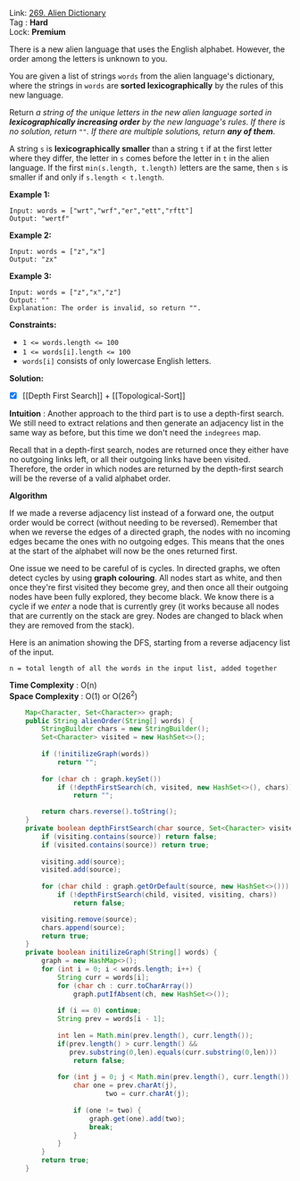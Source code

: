 Link: [269. Alien Dictionary](https://leetcode.com/problems/alien-dictionary/) <br>
Tag : **Hard**<br>
Lock: **Premium**

There is a new alien language that uses the English alphabet. However, the order among the letters is unknown to you.

You are given a list of strings `words` from the alien language's dictionary, where the strings in `words` are **sorted lexicographically** by the rules of this new language.

Return _a string of the unique letters in the new alien language sorted in **lexicographically increasing order** by the new language's rules. If there is no solution, return_ `""`_. If there are multiple solutions, return **any of them**_.

A string `s` is **lexicographically smaller** than a string `t` if at the first letter where they differ, the letter in `s` comes before the letter in `t` in the alien language. If the first `min(s.length, t.length)` letters are the same, then `s` is smaller if and only if `s.length < t.length`.

**Example 1:**
```
Input: words = ["wrt","wrf","er","ett","rftt"]
Output: "wertf"
```

**Example 2:**
```
Input: words = ["z","x"]
Output: "zx"
```

**Example 3:**
```
Input: words = ["z","x","z"]
Output: ""
Explanation: The order is invalid, so return "".
```

**Constraints:**
-   `1 <= words.length <= 100`
-   `1 <= words[i].length <= 100`
-   `words[i]` consists of only lowercase English letters.

**Solution:**

- [x] [[Depth First Search]] + [[Topological-Sort]]

**Intuition** :
Another approach to the third part is to use a depth-first search. We still need to extract relations and then generate an adjacency list in the same way as before, but this time we don't need the `indegrees` map.

Recall that in a depth-first search, nodes are returned once they either have no outgoing links left, or all their outgoing links have been visited. Therefore, the order in which nodes are returned by the depth-first search will be the reverse of a valid alphabet order.

**Algorithm**

If we made a reverse adjacency list instead of a forward one, the output order would be correct (without needing to be reversed). Remember that when we reverse the edges of a directed graph, the nodes with no incoming edges became the ones with no outgoing edges. This means that the ones at the start of the alphabet will now be the ones returned first.

One issue we need to be careful of is cycles. In directed graphs, we often detect cycles by using **graph colouring**. All nodes start as white, and then once they're first visited they become grey, and then once all their outgoing nodes have been fully explored, they become black. We know there is a cycle if we _enter_ a node that is currently grey (it works because all nodes that are currently on the stack are grey. Nodes are changed to black when they are removed from the stack).

Here is an animation showing the DFS, starting from a reverse adjacency list of the input.

```
n = total length of all the words in the input list, added together
```
**Time Complexity** : O(n)<br>
**Space Complexity** : O(1) or O(26<sup>2</sup>)

```java
    Map<Character, Set<Character>> graph;
    public String alienOrder(String[] words) {
        StringBuilder chars = new StringBuilder();
        Set<Character> visited = new HashSet<>();
        
        if (!initilizeGraph(words))
            return "";
        
        for (char ch : graph.keySet())
            if (!depthFirstSearch(ch, visited, new HashSet<>(), chars))
                return "";

        return chars.reverse().toString();
    }
    private boolean depthFirstSearch(char source, Set<Character> visited, Set<Character> visiting, StringBuilder chars) {
        if (visiting.contains(source)) return false;
        if (visited.contains(source)) return true;
        
        visiting.add(source);
        visited.add(source);
        
        for (char child : graph.getOrDefault(source, new HashSet<>()))
            if (!depthFirstSearch(child, visited, visiting, chars))
                return false;

        visiting.remove(source);
        chars.append(source);
        return true;
    }
    private boolean initilizeGraph(String[] words) {
        graph = new HashMap<>();
        for (int i = 0; i < words.length; i++) {
            String curr = words[i];
            for (char ch : curr.toCharArray())
                graph.putIfAbsent(ch, new HashSet<>());
            
            if (i == 0) continue;
            String prev = words[i - 1];
            
            int len = Math.min(prev.length(), curr.length());
            if(prev.length() > curr.length() && 
               prev.substring(0,len).equals(curr.substring(0,len)))
                return false;
            
            for (int j = 0; j < Math.min(prev.length(), curr.length()); j++) {
                char one = prev.charAt(j),
                        two = curr.charAt(j);
                
                if (one != two) {
                    graph.get(one).add(two);
                    break;
                }
            }
        }
        return true;
    }
```
